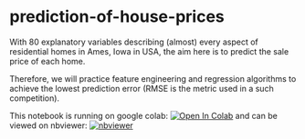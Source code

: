 # prediction-of-house-prices
With 80 explanatory variables describing (almost) every aspect of residential homes in Ames, Iowa in USA, the aim here is to predict the sale price of each home.

Therefore, we will practice feature engineering and regression algorithms to achieve the lowest prediction error (RMSE is the metric used in a such competition).

This notebook is running on google colab: [![Open In Colab](https://colab.research.google.com/assets/colab-badge.svg)](https://colab.research.google.com/github/mnassrib/customer-churn-prediction-with-python/blob/master/customer_churn_prediction_telecom_churn_dataset.ipynb) and can be viewed on nbviewer: [![nbviewer](https://img.shields.io/badge/render-nbviewer-orange.svg)](https://nbviewer.jupyter.org/github/mnassrib/customer-churn-prediction-with-python/blob/master/customer_churn_prediction_telecom_churn_dataset.ipynb)
